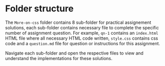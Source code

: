 # Folder structure

The `More-on-css` folder contains 8 sub-folder for practical assignement solutions, each sub-folder contains necessary file to complete the specific number of assignment question.
For example, `qn-1` contains an `index.html` HTML file where all necessary HTML code written, `style.css` contains css code and a `question.md` file for question or instructions for this assignment.

Navigate each sub-folder and open the respective files to view and understand the implementations for these solutions.
